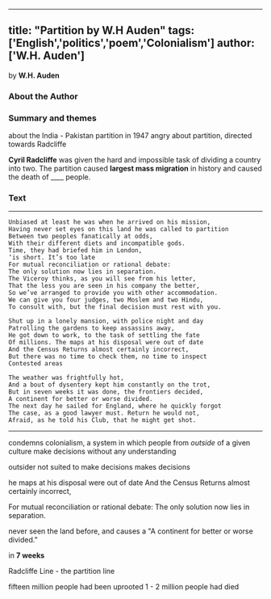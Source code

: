 
---
title: "Partition by W.H Auden"
tags: ['English','politics','poem','Colonialism']
author: ['W.H. Auden']
---

by **W.H. Auden** 


### **About the Author**


### Summary and themes
about the India - Pakistan partition in 1947
angry about partition, directed towards Radcliffe

**Cyril Radcliffe** was given the hard and impossible task of dividing a country into two. The partition caused **largest mass migration** in history and caused the death of ____ people. 


### Text
---
``` Poem
Unbiased at least he was when he arrived on his mission,
Having never set eyes on this land he was called to partition
Between two peoples fanatically at odds,
With their different diets and incompatible gods.
Time, they had briefed him in London,
‘is short. It’s too late
For mutual reconciliation or rational debate:
The only solution now lies in separation.
The Viceroy thinks, as you will see from his letter,
That the less you are seen in his company the better,
So we’ve arranged to provide you with other accommodation.
We can give you four judges, two Moslem and two Hindu,
To consult with, but the final decision must rest with you.

Shut up in a lonely mansion, with police night and day
Patrolling the gardens to keep assassins away,
He got down to work, to the task of settling the fate
Of millions. The maps at his disposal were out of date
And the Census Returns almost certainly incorrect,
But there was no time to check them, no time to inspect
Contested areas

The weather was frightfully hot,
And a bout of dysentery kept him constantly on the trot,
But in seven weeks it was done, the frontiers decided,
A continent for better or worse divided.
The next day he sailed for England, where he quickly forgot
The case, as a good lawyer must. Return he would not,
Afraid, as he told his Club, that he might get shot.
```
---

condemns colonialism, a system in which people from _outside_ of a given culture make decisions without any understanding

outsider not suited to make decisions makes decisions 

he maps at his disposal were out of date
And the Census Returns almost certainly incorrect,

For mutual reconciliation or rational debate:
The only solution now lies in separation.

never seen the land before, and causes a "A continent for better or worse divided."

in **7 weeks**

Radcliffe Line - the partition line 

fifteen million people had been uprooted 
1 - 2 million people had died 